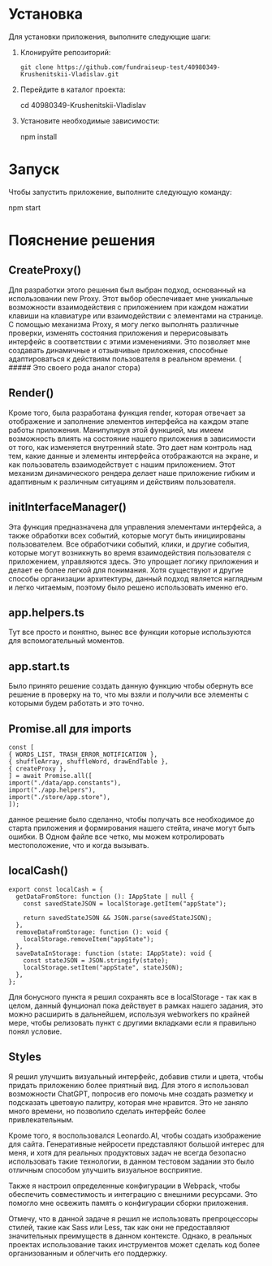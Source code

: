


# Установка

Для установки приложения, выполните следующие шаги:

1. Клонируйте репозиторий:

   ```shell
   git clone https://github.com/fundraiseup-test/40980349-Krushenitskii-Vladislav.git

2. Перейдите в каталог проекта:
   
    cd 40980349-Krushenitskii-Vladislav

3. Установите необходимые зависимости:
    
    npm install

# Запуск

Чтобы запустить приложение, выполните следующую команду:

npm start


# Пояснение решения

## CreateProxy()

Для разработки этого решения был выбран подход, основанный на использовании new Proxy. Этот выбор обеспечивает мне уникальные возможности взаимодействия с приложением при каждом нажатии клавиши на клавиатуре или взаимодействии с элементами на странице. С помощью механизма Proxy, я могу легко выполнять различные проверки, изменять состояния приложения и перерисовывать интерфейс в соответствии с этими изменениями. Это позволяет мне создавать динамичные и отзывчивые приложения, способные адаптироваться к действиям пользователя в реальном времени. ( ##### Это своего рода аналог стора)

## Render()
Кроме того, была разработана функция render, которая отвечает за отображение и заполнение элементов интерфейса на каждом этапе работы приложения. Манипулируя этой функцией, мы имеем возможность влиять на состояние нашего приложения в зависимости от того, как изменяется внутренний state. Это дает нам контроль над тем, какие данные и элементы интерфейса отображаются на экране, и как пользователь взаимодействует с нашим приложением. Этот механизм динамического рендера делает наше приложение гибким и адаптивным к различным ситуациям и действиям пользователя.

## initInterfaceManager()

Эта функция предназначена для управления элементами интерфейса, а также обработки всех событий, которые могут быть инициированы пользователем. Все обработчики событий, клики, и другие события, которые могут возникнуть во время взаимодействия пользователя с приложением, управляются здесь. Это упрощает логику приложения и делает ее более легкой для понимания. Хотя существуют и другие способы организации архитектуры, данный подход является наглядным и легко читаемым, поэтому было решено использовать именно его.


## app.helpers.ts

Тут все просто и понятно, вынес все функции которые используются для вспомогательный моментов.

## app.start.ts

Было принято решение создать данную функцию чтобы обернуть все решение в проверку на то, что мы взяли и получили все элементы с которыми будем работать и это точно.

## Promise.all для imports

```
const [
{ WORDS_LIST, TRASH_ERROR_NOTIFICATION },
{ shuffleArray, shuffleWord, drawEndTable },
{ createProxy },
] = await Promise.all([
import("./data/app.constants"),
import("./app.helpers"),
import("./store/app.store"),
]);
```
данное решение было сделанно, чтобы получать все необходимое до старта приложения и формирования нашего стейта, иначе могут быть ошибки. В Одном файле все четко, мы можем котролировать местоположение,  что и когда вызывать.


## localCash()

```
export const localCash = {
  getDataFromStore: function (): IAppState | null {
    const savedStateJSON = localStorage.getItem("appState");

    return savedStateJSON && JSON.parse(savedStateJSON);
  },
  removeDataFromStorage: function (): void {
    localStorage.removeItem("appState");
  },
  saveDataInStorage: function (state: IAppState): void {
    const stateJSON = JSON.stringify(state);
    localStorage.setItem("appState", stateJSON);
  },
};

```

Для бонусного пункта я решил сохранять все в localStorage - так как в целом, данный фунционал пока действует в рамках нашего задания, это можно расширить в дальнейшем, используя webworkers по крайней мере, чтобы релизовать пункт с другими вкладками если я правильно понял условие. 


## Styles

Я решил улучшить визуальный интерфейс, добавив стили и цвета, чтобы придать приложению более приятный вид. Для этого я использовал возможности ChatGPT, попросив его помочь мне создать разметку и подсказать цветовую палитру, которая мне нравится. Это не заняло много времени, но позволило сделать интерфейс более привлекательным.

Кроме того, я воспользовался Leonardo.AI, чтобы создать изображение для сайта. Генеративные нейросети представляют большой интерес для меня, и хотя для реальных продуктовых задач не всегда безопасно использовать такие технологии, в данном тестовом задании это было отличным способом улучшить визуальное восприятие.

Также я настроил определенные конфигурации в Webpack, чтобы обеспечить совместимость и интеграцию с внешними ресурсами. Это помогло мне освежить память о конфигурации сборки приложения.

Отмечу, что в данной задаче я решил не использовать препроцессоры стилей, такие как Sass или Less, так как они не предоставляют значительных преимуществ в данном контексте. Однако, в реальных проектах использование таких инструментов может сделать код более организованным и облегчить его поддержку.
